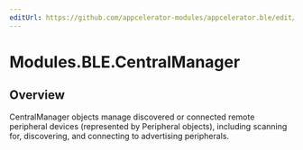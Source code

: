 ```yaml
---
editUrl: https://github.com/appcelerator-modules/appcelerator.ble/edit/master/apidoc/CentralManager.yml
---
```

# Modules.BLE.CentralManager

<TypeHeader/>

## Overview

CentralManager objects manage discovered or connected remote peripheral devices (represented by Peripheral objects), including scanning for, discovering, and connecting to advertising peripherals.

<ApiDocs/>
